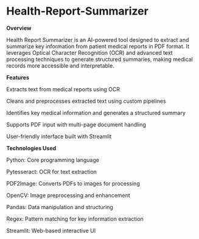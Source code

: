 # Health-Report-Summarizer
****Overview****

Health Report Summarizer is an AI-powered tool designed to extract and summarize key information from patient medical reports in PDF format. It leverages Optical Character Recognition (OCR) and advanced text processing techniques to generate structured summaries, making medical records more accessible and interpretable.

**Features**

Extracts text from medical reports using OCR

Cleans and preprocesses extracted text using custom pipelines

Identifies key medical information and generates a structured summary

Supports PDF input with multi-page document handling

User-friendly interface built with Streamlit

**Technologies Used**

Python: Core programming language

Pytesseract: OCR for text extraction

PDF2Image: Converts PDFs to images for processing

OpenCV: Image preprocessing and enhancement

Pandas: Data manipulation and structuring

Regex: Pattern matching for key information extraction

Streamlit: Web-based interactive UI

